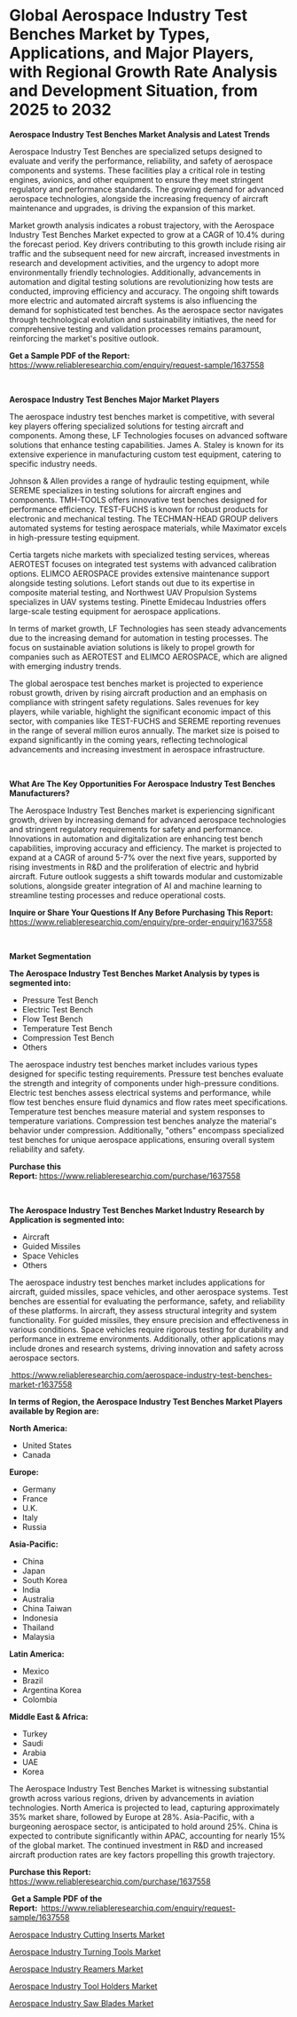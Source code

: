 <p><h1>Global Aerospace Industry Test Benches Market by Types, Applications, and Major Players, with Regional Growth Rate Analysis and Development Situation, from 2025 to 2032</h1></p><p><strong>Aerospace Industry Test Benches Market Analysis and Latest Trends</strong></p>
<p><p>Aerospace Industry Test Benches are specialized setups designed to evaluate and verify the performance, reliability, and safety of aerospace components and systems. These facilities play a critical role in testing engines, avionics, and other equipment to ensure they meet stringent regulatory and performance standards. The growing demand for advanced aerospace technologies, alongside the increasing frequency of aircraft maintenance and upgrades, is driving the expansion of this market.</p><p>Market growth analysis indicates a robust trajectory, with the Aerospace Industry Test Benches Market expected to grow at a CAGR of 10.4% during the forecast period. Key drivers contributing to this growth include rising air traffic and the subsequent need for new aircraft, increased investments in research and development activities, and the urgency to adopt more environmentally friendly technologies. Additionally, advancements in automation and digital testing solutions are revolutionizing how tests are conducted, improving efficiency and accuracy. The ongoing shift towards more electric and automated aircraft systems is also influencing the demand for sophisticated test benches. As the aerospace sector navigates through technological evolution and sustainability initiatives, the need for comprehensive testing and validation processes remains paramount, reinforcing the market's positive outlook.</p></p>
<p><strong>Get a Sample PDF of the Report:&nbsp;</strong> <a href="https://www.reliableresearchiq.com/enquiry/request-sample/1637558?utm_campaign=103&utm_medium=2&utm_source=Github&utm_content=ia&utm_term=23032025&utm_id=aerospace-industry-test-benches">https://www.reliableresearchiq.com/enquiry/request-sample/1637558</a></p>
<p>&nbsp;</p>
<p><strong>Aerospace Industry Test Benches Major Market Players</strong></p>
<p><p>The aerospace industry test benches market is competitive, with several key players offering specialized solutions for testing aircraft and components. Among these, LF Technologies focuses on advanced software solutions that enhance testing capabilities. James A. Staley is known for its extensive experience in manufacturing custom test equipment, catering to specific industry needs. </p><p>Johnson & Allen provides a range of hydraulic testing equipment, while SEREME specializes in testing solutions for aircraft engines and components. TMH-TOOLS offers innovative test benches designed for performance efficiency. TEST-FUCHS is known for robust products for electronic and mechanical testing. The TECHMAN-HEAD GROUP delivers automated systems for testing aerospace materials, while Maximator excels in high-pressure testing equipment.</p><p>Certia targets niche markets with specialized testing services, whereas AEROTEST focuses on integrated test systems with advanced calibration options. ELIMCO AEROSPACE provides extensive maintenance support alongside testing solutions. Lefort stands out due to its expertise in composite material testing, and Northwest UAV Propulsion Systems specializes in UAV systems testing. Pinette Emidecau Industries offers large-scale testing equipment for aerospace applications.</p><p>In terms of market growth, LF Technologies has seen steady advancements due to the increasing demand for automation in testing processes. The focus on sustainable aviation solutions is likely to propel growth for companies such as AEROTEST and ELIMCO AEROSPACE, which are aligned with emerging industry trends. </p><p>The global aerospace test benches market is projected to experience robust growth, driven by rising aircraft production and an emphasis on compliance with stringent safety regulations. Sales revenues for key players, while variable, highlight the significant economic impact of this sector, with companies like TEST-FUCHS and SEREME reporting revenues in the range of several million euros annually. The market size is poised to expand significantly in the coming years, reflecting technological advancements and increasing investment in aerospace infrastructure.</p></p>
<p>&nbsp;</p>
<p><strong>What Are The Key Opportunities For Aerospace Industry Test Benches Manufacturers?</strong></p>
<p><p>The Aerospace Industry Test Benches market is experiencing significant growth, driven by increasing demand for advanced aerospace technologies and stringent regulatory requirements for safety and performance. Innovations in automation and digitalization are enhancing test bench capabilities, improving accuracy and efficiency. The market is projected to expand at a CAGR of around 5-7% over the next five years, supported by rising investments in R&D and the proliferation of electric and hybrid aircraft. Future outlook suggests a shift towards modular and customizable solutions, alongside greater integration of AI and machine learning to streamline testing processes and reduce operational costs.</p></p>
<p><strong>Inquire or Share Your Questions If Any Before Purchasing This Report:</strong> <a href="https://www.reliableresearchiq.com/enquiry/pre-order-enquiry/1637558?utm_campaign=103&utm_medium=2&utm_source=Github&utm_content=ia&utm_term=23032025&utm_id=aerospace-industry-test-benches">https://www.reliableresearchiq.com/enquiry/pre-order-enquiry/1637558</a></p>
<p>&nbsp;</p>
<p><strong>Market Segmentation</strong></p>
<p><strong>The Aerospace Industry Test Benches Market Analysis by types is segmented into:</strong></p>
<p><ul><li>Pressure Test Bench</li><li>Electric Test Bench</li><li>Flow Test Bench</li><li>Temperature Test Bench</li><li>Compression Test Bench</li><li>Others</li></ul></p>
<p><p>The aerospace industry test benches market includes various types designed for specific testing requirements. Pressure test benches evaluate the strength and integrity of components under high-pressure conditions. Electric test benches assess electrical systems and performance, while flow test benches ensure fluid dynamics and flow rates meet specifications. Temperature test benches measure material and system responses to temperature variations. Compression test benches analyze the material's behavior under compression. Additionally, "others" encompass specialized test benches for unique aerospace applications, ensuring overall system reliability and safety.</p></p>
<p><strong>Purchase this Report:&nbsp;</strong><a href="https://www.reliableresearchiq.com/purchase/1637558?utm_campaign=103&utm_medium=2&utm_source=Github&utm_content=ia&utm_term=23032025&utm_id=aerospace-industry-test-benches">https://www.reliableresearchiq.com/purchase/1637558</a></p>
<p>&nbsp;</p>
<p><strong>The Aerospace Industry Test Benches Market Industry Research by Application is segmented into:</strong></p>
<p><ul><li>Aircraft</li><li>Guided Missiles</li><li>Space Vehicles</li><li>Others</li></ul></p>
<p><p>The aerospace industry test benches market includes applications for aircraft, guided missiles, space vehicles, and other aerospace systems. Test benches are essential for evaluating the performance, safety, and reliability of these platforms. In aircraft, they assess structural integrity and system functionality. For guided missiles, they ensure precision and effectiveness in various conditions. Space vehicles require rigorous testing for durability and performance in extreme environments. Additionally, other applications may include drones and research systems, driving innovation and safety across aerospace sectors.</p></p>
<p><a href="https://www.reliableresearchiq.com/aerospace-industry-test-benches-market-r1637558?utm_campaign=103&utm_medium=2&utm_source=Github&utm_content=ia&utm_term=23032025&utm_id=aerospace-industry-test-benches">&nbsp;https://www.reliableresearchiq.com/aerospace-industry-test-benches-market-r1637558</a></p>
<p><strong>In terms of Region, the Aerospace Industry Test Benches Market Players available by Region are:</strong></p>
<p>
    <p> <strong> North America: </strong>
        <ul>
            <li>United States</li>
            <li>Canada</li>
        </ul>
        </p> 
    <p> <strong> Europe: </strong>
        <ul>
            <li>Germany</li>
            <li>France</li>
            <li>U.K.</li>
            <li>Italy</li>
            <li>Russia</li>
        </ul>
        </p> 
    <p> <strong> Asia-Pacific: </strong>
        <ul>
            <li>China</li>
            <li>Japan</li>
            <li>South Korea</li>
            <li>India</li>
            <li>Australia</li>
            <li>China Taiwan</li>
            <li>Indonesia</li>
            <li>Thailand</li>
            <li>Malaysia</li>
        </ul>
        </p> 
    <p> <strong> Latin America: </strong>
        <ul>
            <li>Mexico</li>
            <li>Brazil</li>
            <li>Argentina Korea</li>
            <li>Colombia</li>
        </ul>
        </p> 
    <p> <strong> Middle East & Africa: </strong>
        <ul>
            <li>Turkey</li>
            <li>Saudi</li>
            <li>Arabia</li>
            <li>UAE</li>
            <li>Korea</li>
        </ul>
    </p>
    </p>
<p><p>The Aerospace Industry Test Benches Market is witnessing substantial growth across various regions, driven by advancements in aviation technologies. North America is projected to lead, capturing approximately 35% market share, followed by Europe at 28%. Asia-Pacific, with a burgeoning aerospace sector, is anticipated to hold around 25%. China is expected to contribute significantly within APAC, accounting for nearly 15% of the global market. The continued investment in R&D and increased aircraft production rates are key factors propelling this growth trajectory.</p></p>
<p><strong>Purchase this Report: </strong><a href="https://www.reliableresearchiq.com/purchase/1637558?utm_campaign=103&utm_medium=2&utm_source=Github&utm_content=ia&utm_term=23032025&utm_id=aerospace-industry-test-benches">https://www.reliableresearchiq.com/purchase/1637558</a></p>
<p>&nbsp;<strong>Get a Sample PDF of the Report:&nbsp;&nbsp;</strong><a href="https://www.reliableresearchiq.com/enquiry/request-sample/1637558?utm_campaign=103&utm_medium=2&utm_source=Github&utm_content=ia&utm_term=23032025&utm_id=aerospace-industry-test-benches">https://www.reliableresearchiq.com/enquiry/request-sample/1637558</a></p>
<p><strong></strong></p>
<p><p><a href="https://github.com/sakuniniray98/Market-Research-Report-List-1/blob/main/aerospace-industry-cutting-inserts-market.md?utm_campaign=103&utm_medium=2&utm_source=Github&utm_content=ia&utm_term=23032025&utm_id=aerospace-industry-test-benches">Aerospace Industry Cutting Inserts Market</a></p><p><a href="https://github.com/pupekironim/Market-Research-Report-List-1/blob/main/aerospace-industry-turning-tools-market.md?utm_campaign=103&utm_medium=2&utm_source=Github&utm_content=ia&utm_term=23032025&utm_id=aerospace-industry-test-benches">Aerospace Industry Turning Tools Market</a></p><p><a href="https://github.com/yakobotege/Market-Research-Report-List-1/blob/main/aerospace-industry-reamers-market.md?utm_campaign=103&utm_medium=2&utm_source=Github&utm_content=ia&utm_term=23032025&utm_id=aerospace-industry-test-benches">Aerospace Industry Reamers Market</a></p><p><a href="https://github.com/ertssmelov0/Market-Research-Report-List-1/blob/main/aerospace-industry-tool-holders-market.md?utm_campaign=103&utm_medium=2&utm_source=Github&utm_content=ia&utm_term=23032025&utm_id=aerospace-industry-test-benches">Aerospace Industry Tool Holders Market</a></p><p><a href="https://github.com/siriocooch4a/Market-Research-Report-List-1/blob/main/aerospace-industry-saw-blades-market.md?utm_campaign=103&utm_medium=2&utm_source=Github&utm_content=ia&utm_term=23032025&utm_id=aerospace-industry-test-benches">Aerospace Industry Saw Blades Market</a></p></p>